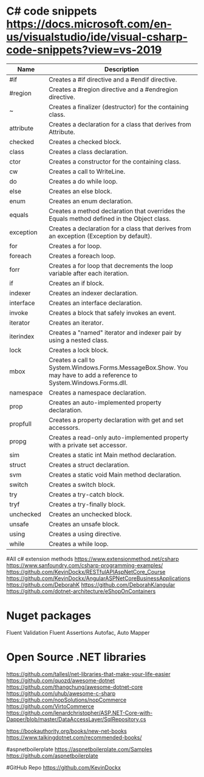 # C# code snippets https://docs.microsoft.com/en-us/visualstudio/ide/visual-csharp-code-snippets?view=vs-2019

|Name		| Description|
| --------- |------------| 
#if			|	Creates a #if directive and a #endif directive.
#region		|	Creates a #region directive and a #endregion directive.
~			|	Creates a finalizer (destructor) for the containing class.
attribute	|   Creates a declaration for a class that derives from Attribute.
checked		|   Creates a checked block.
class		|	Creates a class declaration.
ctor		|	Creates a constructor for the containing class.
cw			|	Creates a call to WriteLine.
do			|	Creates a do while loop.
else		|	Creates an else block.
enum		|	Creates an enum declaration.
equals		|	Creates a method declaration that overrides the Equals method defined in the Object class.
exception	|	Creates a declaration for a class that derives from an exception (Exception by default).
for			|	Creates a for loop.
foreach		|	Creates a foreach loop.
forr		|	Creates a for loop that decrements the loop variable after each iteration.
if			|   Creates an if block.
indexer		|	Creates an indexer declaration.
interface	|   Creates an interface declaration.
invoke		|	Creates a block that safely invokes an event.
iterator	|	Creates an iterator.
iterindex	|	Creates a "named" iterator and indexer pair by using a nested class.
lock		|	Creates a lock block.
mbox		|	Creates a call to System.Windows.Forms.MessageBox.Show. You may have to add a reference to System.Windows.Forms.dll.
namespace	|	Creates a namespace declaration.
prop		|	Creates an auto-implemented property declaration.
propfull	|	Creates a property declaration with get and set accessors.
propg		|	Creates a read-only auto-implemented property with a private set accessor.
sim			|	Creates a static int Main method declaration.
struct		|	Creates a struct declaration.
svm			|	Creates a static void Main method declaration.
switch		|	Creates a switch block.
try			|	Creates a try-catch block.
tryf		|	Creates a try-finally block.
unchecked	|	Creates an unchecked block.
unsafe		|	Creates an unsafe block.
using		|	Creates a using directive.
while		|	Creates a while loop.

#All c# extension methods
https://www.extensionmethod.net/csharp
https://www.sanfoundry.com/csharp-programming-examples/
https://github.com/KevinDockx/RESTfulAPIAspNetCore_Course
https://github.com/KevinDockx/AngularASPNetCoreBusinessApplications
https://github.com/DeborahK
https://github.com/DeborahK/angular
https://github.com/dotnet-architecture/eShopOnContainers
# Nuget packages
Fluent Validation
Fluent Assertions
Autofac,
Auto Mapper 

# Open Source .NET libraries
https://github.com/tallesl/net-libraries-that-make-your-life-easier
https://github.com/quozd/awesome-dotnet
https://github.com/thangchung/awesome-dotnet-core
https://github.com/uhub/awesome-c-sharp
https://github.com/nopSolutions/nopCommerce
https://github.com/VirtoCommerce
https://github.com/lenardchristopher/ASP.NET-Core-with-Dapper/blob/master/DataAccessLayer/SqlRepository.cs


https://bookauthority.org/books/new-net-books
https://www.talkingdotnet.com/recommended-books/

#aspnetboilerplate
https://aspnetboilerplate.com/Samples
https://github.com/aspnetboilerplate

#GitHub Repo
https://github.com/KevinDockx
